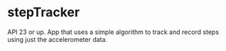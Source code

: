 # stepTracker

API 23 or up.
App that uses a simple algorithm to track and record steps using just the accelerometer data.
